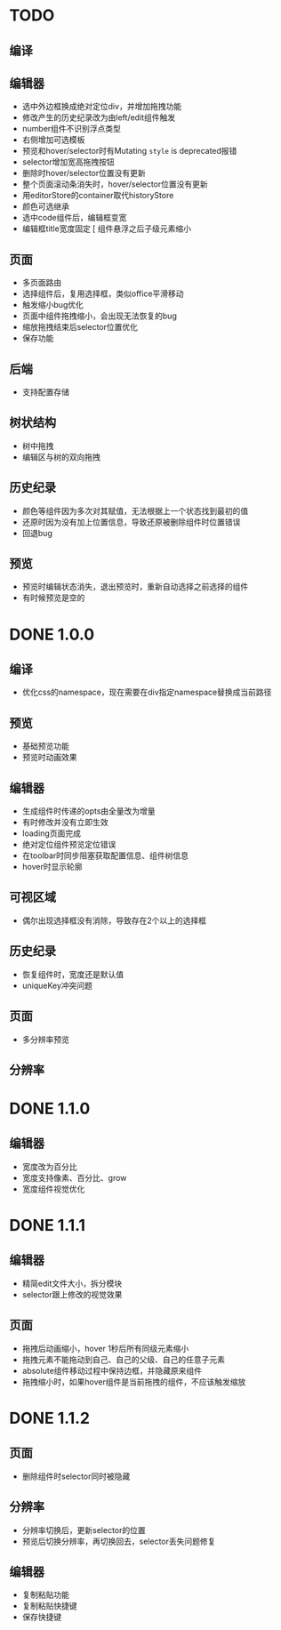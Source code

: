 TODO
===================

## 编译

## 编辑器
+ 选中外边框换成绝对定位div，并增加拖拽功能
+ 修改产生的历史纪录改为由left/edit组件触发
+ number组件不识别浮点类型
+ 右侧增加可选模板
+ 预览和hover/selector时有Mutating `style` is deprecated报错
+ selector增加宽高拖拽按钮
+ 删除时hover/selector位置没有更新
+ 整个页面滚动条消失时，hover/selector位置没有更新
+ 用editorStore的container取代historyStore
+ 颜色可选继承
+ 选中code组件后，编辑框变宽
+ 编辑框title宽度固定
[ 组件悬浮之后子级元素缩小

## 页面
+ 多页面路由
+ 选择组件后，复用选择框，类似office平滑移动
+ 触发缩小bug优化
+ 页面中组件拖拽缩小，会出现无法恢复的bug
+ 缩放拖拽结束后selector位置优化
+ 保存功能

## 后端
+ 支持配置存储

## 树状结构
+ 树中拖拽
+ 编辑区与树的双向拖拽

## 历史纪录
+ 颜色等组件因为多次对其赋值，无法根据上一个状态找到最初的值
+ 还原时因为没有加上位置信息，导致还原被删除组件时位置错误
+ 回退bug

## 预览

+ 预览时编辑状态消失，退出预览时，重新自动选择之前选择的组件
+ 有时候预览是空的


DONE 1.0.0
===================

## 编译
- 优化css的namespace，现在需要在div指定namespace替换成当前路径

## 预览
- 基础预览功能
- 预览时动画效果

## 编辑器
- 生成组件时传递的opts由全量改为增量
- 有时修改并没有立即生效
- loading页面完成
- 绝对定位组件预览定位错误
- 在toolbar时同步阻塞获取配置信息、组件树信息
- hover时显示轮廓

## 可视区域
- 偶尔出现选择框没有消除，导致存在2个以上的选择框

## 历史纪录
- 恢复组件时，宽度还是默认值
- uniqueKey冲突问题

## 页面
- 多分辨率预览

## 分辨率


DONE 1.1.0
===================

## 编辑器
- 宽度改为百分比
- 宽度支持像素、百分比、grow
- 宽度组件视觉优化

DONE 1.1.1
===================

## 编辑器
- 精简edit文件大小，拆分模块
- selector跟上修改的视觉效果

## 页面
- 拖拽后动画缩小，hover 1秒后所有同级元素缩小
- 拖拽元素不能拖动到自己、自己的父级、自己的任意子元素
- absolute组件移动过程中保持边框，并隐藏原来组件
- 拖拽缩小时，如果hover组件是当前拖拽的组件，不应该触发缩放

DONE 1.1.2
===================

## 页面
- 删除组件时selector同时被隐藏

## 分辨率
- 分辨率切换后，更新selector的位置
- 预览后切换分辨率，再切换回去，selector丢失问题修复

## 编辑器
- 复制粘贴功能
- 复制粘贴快捷键
- 保存快捷键
